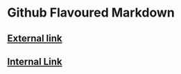 # Github Flavoured Markdown
## [External link](https://help.github.com/en)
## [Internal Link](/home/dci-student/Projects/authoring)
